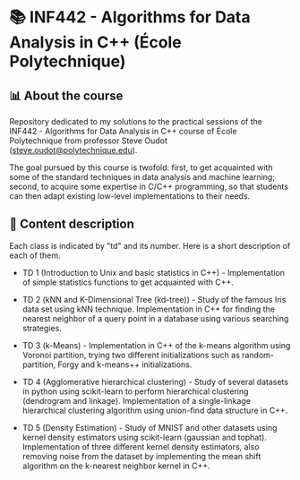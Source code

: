 # 📚 INF442 - Algorithms for Data Analysis in C++ (École Polytechnique)

## 📊 About the course

Repository dedicated to my solutions to the practical sessions of the INF442 - Algorithms for Data Analysis in C++ course of École Polytechnique from professor Steve Oudot (steve.oudot@polytechnique.edu). 

The goal pursued by this course is twofold: first, to get acquainted with some of the standard techniques in data analysis and machine learning; second, to acquire some expertise in C/C++ programming, so that students can then adapt existing low-level implementations to their needs.

## 📝 Content description

Each class is indicated by "td" and its number. Here is a short description of each of them.

- TD 1 (Introduction to Unix and basic statistics in C++) - Implementation of simple statistics functions to get acquainted with C++.

- TD 2 (kNN and K-Dimensional Tree (kd-tree)) - Study of the famous Iris data set using kNN technique. Implementation in C++ for finding the nearest neighbor of a query point in a database using various searching strategies. 

- TD 3 (k-Means) - Implementation in C++ of the k-means algorithm using Voronoi partition, trying two different initializations such as random-partition, Forgy and k-means++ initializations. 

- TD 4 (Agglomerative hierarchical clustering) - Study of several datasets in python using scikit-learn to perform hierarchical clustering (dendrogram and linkage). Implementation of a single-linkage hierarchical clustering algorithm using union-find data structure in C++.

- TD 5 (Density Estimation) - Study of MNIST and other datasets using kernel density estimators using scikit-learn (gaussian and tophat). Implementation of three different kernel density estimators, also removing noise from the dataset by implementing the mean shift algorithm on the k-nearest neighbor kernel in C++.